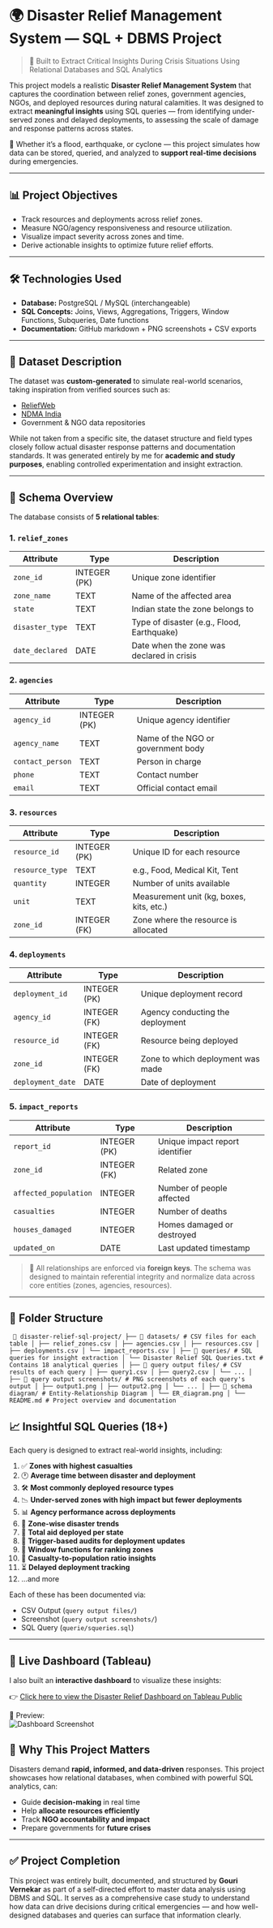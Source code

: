 # 🌍 Disaster Relief Management System — SQL + DBMS Project

> 🚨 Built to Extract Critical Insights During Crisis Situations Using Relational Databases and SQL Analytics

This project models a realistic **Disaster Relief Management System** that captures the coordination between relief zones, government agencies, NGOs, and deployed resources during natural calamities. It was designed to extract **meaningful insights** using SQL queries — from identifying under-served zones and delayed deployments, to assessing the scale of damage and response patterns across states.

📌 Whether it’s a flood, earthquake, or cyclone — this project simulates how data can be stored, queried, and analyzed to **support real-time decisions** during emergencies.

---

## 📊 Project Objectives

- Track resources and deployments across relief zones.
- Measure NGO/agency responsiveness and resource utilization.
- Visualize impact severity across zones and time.
- Derive actionable insights to optimize future relief efforts.

---

## 🛠️ Technologies Used

- **Database:** PostgreSQL / MySQL (interchangeable)
- **SQL Concepts:** Joins, Views, Aggregations, Triggers, Window Functions, Subqueries, Date functions
- **Documentation:** GitHub markdown + PNG screenshots + CSV exports

---

## 🧾 Dataset Description

The dataset was **custom-generated** to simulate real-world scenarios, taking inspiration from verified sources such as:
- [ReliefWeb](https://reliefweb.int/)
- [NDMA India](https://ndma.gov.in/)
- Government & NGO data repositories

While not taken from a specific site, the dataset structure and field types closely follow actual disaster response patterns and documentation standards. It was generated entirely by me for **academic and study purposes**, enabling controlled experimentation and insight extraction.

---

## 🧩 Schema Overview

The database consists of **5 relational tables**:

### 1. `relief_zones`
| Attribute       | Type        | Description                              |
|----------------|-------------|------------------------------------------|
| `zone_id`      | INTEGER (PK)| Unique zone identifier                   |
| `zone_name`    | TEXT        | Name of the affected area                |
| `state`        | TEXT        | Indian state the zone belongs to         |
| `disaster_type`| TEXT        | Type of disaster (e.g., Flood, Earthquake)|
| `date_declared`| DATE        | Date when the zone was declared in crisis|

### 2. `agencies`
| Attribute         | Type        | Description                            |
|------------------|-------------|----------------------------------------|
| `agency_id`       | INTEGER (PK)| Unique agency identifier               |
| `agency_name`     | TEXT        | Name of the NGO or government body     |
| `contact_person`  | TEXT        | Person in charge                       |
| `phone`           | TEXT        | Contact number                         |
| `email`           | TEXT        | Official contact email                 |

### 3. `resources`
| Attribute      | Type        | Description                                |
|---------------|-------------|--------------------------------------------|
| `resource_id` | INTEGER (PK)| Unique ID for each resource                |
| `resource_type`| TEXT        | e.g., Food, Medical Kit, Tent              |
| `quantity`    | INTEGER     | Number of units available                  |
| `unit`        | TEXT        | Measurement unit (kg, boxes, kits, etc.)   |
| `zone_id`     | INTEGER (FK)| Zone where the resource is allocated       |

### 4. `deployments`
| Attribute        | Type        | Description                              |
|------------------|-------------|------------------------------------------|
| `deployment_id`  | INTEGER (PK)| Unique deployment record                 |
| `agency_id`      | INTEGER (FK)| Agency conducting the deployment         |
| `resource_id`    | INTEGER (FK)| Resource being deployed                  |
| `zone_id`        | INTEGER (FK)| Zone to which deployment was made        |
| `deployment_date`| DATE        | Date of deployment                       |

### 5. `impact_reports`
| Attribute         | Type        | Description                            |
|-------------------|-------------|----------------------------------------|
| `report_id`       | INTEGER (PK)| Unique impact report identifier        |
| `zone_id`         | INTEGER (FK)| Related zone                           |
| `affected_population` | INTEGER | Number of people affected              |
| `casualties`      | INTEGER     | Number of deaths                       |
| `houses_damaged`  | INTEGER     | Homes damaged or destroyed             |
| `updated_on`      | DATE        | Last updated timestamp                 |

> 🔗 All relationships are enforced via **foreign keys**. The schema was designed to maintain referential integrity and normalize data across core entities (zones, agencies, resources).

---

## 📂 Folder Structure
<pre><code> 📁 disaster-relief-sql-project/ ├── 📁 datasets/ # CSV files for each table │ ├── relief_zones.csv │ ├── agencies.csv │ ├── resources.csv │ ├── deployments.csv │ └── impact_reports.csv │ ├── 📁 queries/ # SQL queries for insight extraction │ └── Disaster Relief SQL Queries.txt # Contains 18 analytical queries │ ├── 📁 query output files/ # CSV results of each query │ ├── query1.csv │ ├── query2.csv │ └── ... │ ├── 📁 query output screenshots/ # PNG screenshots of each query's output │ ├── output1.png │ ├── output2.png │ └── ... │ ├── 📁 schema diagram/ # Entity-Relationship Diagram │ └── ER_diagram.png │ └── README.md # Project overview and documentation </code></pre>
## 📈 Insightful SQL Queries (18+)

Each query is designed to extract real-world insights, including:

1. ✅ **Zones with highest casualties**
2. 🕐 **Average time between disaster and deployment**
3. 🛠️ **Most commonly deployed resource types**
4. 📉 **Under-served zones with high impact but fewer deployments**
5. 📊 **Agency performance across deployments**
6. 📍 **Zone-wise disaster trends**
7. 🧮 **Total aid deployed per state**
8. 🔁 **Trigger-based audits for deployment updates**
9. 🧵 **Window functions for ranking zones**
10. 👥 **Casualty-to-population ratio insights**
11. ⏳ **Delayed deployment tracking**
12. ...and more

Each of these has been documented via:
- CSV Output (`query output files/`)
- Screenshot (`query output screenshots/`)
- SQL Query (`querie/squeries.sql`)

---
## 🔗 Live Dashboard (Tableau)

I also built an **interactive dashboard** to visualize these insights:  

👉 [Click here to view the Disaster Relief Dashboard on Tableau Public](https://public.tableau.com/views/DisasterRelief-Dashboard/Dashboard1)  

📸 Preview:  
![Dashboard Screenshot](dashboard_preview.png)  

## 🔎 Why This Project Matters

Disasters demand **rapid, informed, and data-driven** responses. This project showcases how relational databases, when combined with powerful SQL analytics, can:
- Guide **decision-making** in real time
- Help **allocate resources efficiently**
- Track **NGO accountability and impact**
- Prepare governments for **future crises**

---

## ✅ Project Completion

This project was entirely built, documented, and structured by **Gouri Vernekar** as part of a self-directed effort to master data analysis using DBMS and SQL. It serves as a comprehensive case study to understand how data can drive decisions during critical emergencies — and how well-designed databases and queries can surface that information clearly.
